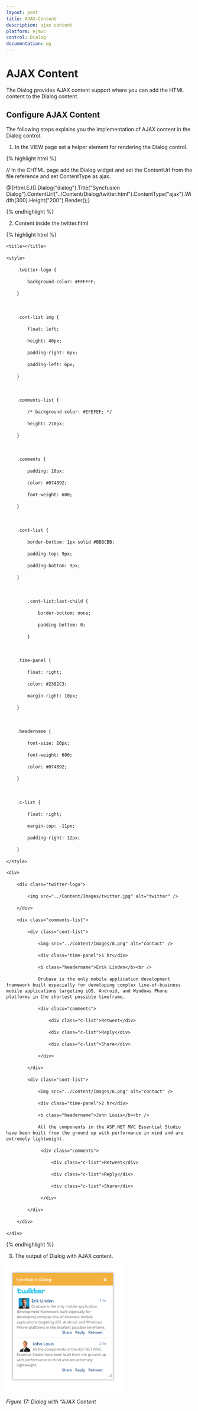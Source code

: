 ```yaml
---
layout: post
title: AJAX-Content
description: ajax content
platform: ejmvc
control: Dialog
documentation: ug
---
```


# AJAX Content

The Dialog provides AJAX content support where you can add the HTML content to the Dialog content. 

## Configure AJAX Content

The following steps explains you the implementation of AJAX content in the Dialog control. 

1. In the VIEW page set a helper element for rendering the Dialog control. 





{% highlight html %}

// In the CHTML page add the Dialog widget and set the ContentUrl from the file reference and set ContentType as ajax.



@{Html.EJ().Dialog("dialog").Title("Syncfusion Dialog").ContentUrl("../Content/Dialog/twitter.html").ContentType("ajax").Width(300).Height("200").Render();}

{% endhighlight %}



2. Content inside the twitter.html 



{% highlight html %}

<!DOCTYPE html>

<html xmlns="http://www.w3.org/1999/xhtml">

<head>

    <title></title>

    <style>

        .twitter-logo {

            background-color: #FFFFFF;

        }



        .cont-list img {

            float: left;

            height: 40px;

            padding-right: 6px;

            padding-left: 6px;

        }



        .comments-list {

            /* background-color: #EFEFEF; */

            height: 210px;

        }



        .comments {

            padding: 10px;

            color: #074B92;

            font-weight: 600;

        }



        .cont-list {

            border-bottom: 1px solid #BBBCBB;

            padding-top: 9px;

            padding-bottom: 9px;

        }



            .cont-list:last-child {

                border-bottom: none;

                padding-bottom: 0;

            }



        .time-panel {

            float: right;

            color: #2382C3;

            margin-right: 10px;

        }



        .headername {

            font-size: 16px;

            font-weight: 600;

            color: #074B92;

        }



        .c-list {

            float: right;

            margin-top: -11px;

            padding-right: 12px;

        }

    </style>

</head>

<body>

    <div>

        <div class="twitter-logo">

            <img src="../Content/Images/twitter.jpg" alt="twitter" />

        </div>

        <div class="comments-list">

            <div class="cont-list">

                <img src="../Content/Images/8.png" alt="contact" />

                <div class="time-panel">1 hr</div>

                <b class="headername">Erik Linden</b><br />

                Orubase is the only mobile application development framework built especially for developing complex line-of-business mobile applications targeting iOS, Android, and Windows Phone platforms in the shortest possible timeframe. 

                <div class="comments">

                    <div class="c-list">Retweet</div>

                    <div class="c-list">Reply</div>

                    <div class="c-list">Share</div>

                </div>

            </div>

            <div class="cont-list">

                <img src="../Content/Images/6.png" alt="contact" />

                <div class="time-panel">2 hr</div>

                <b class="headername">John Louis</b><br />

                All the components in the ASP.NET MVC Essential Studio have been built from the ground up with performance in mind and are extremely lightweight.

                 <div class="comments">

                     <div class="c-list">Retweet</div>

                     <div class="c-list">Reply</div>

                     <div class="c-list">Share</div>

                 </div>

            </div>

        </div>

    </div>

</body>

</html>

{% endhighlight  %}



3. The output of Dialog with AJAX content.

![C:/Users/Gopal Lakshmanan/Desktop/dialog concept and features/dia ajax.PNG](AJAX-Content_images/AJAX-Content_img1.png)



_Figure 17: Dialog with “AJAX Content_                                                           

